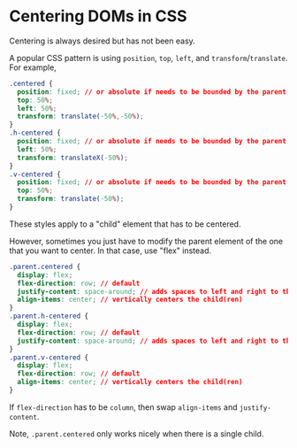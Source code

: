 # Centering DOMs in CSS

Centering is always desired but has not been easy.

A popular CSS pattern is using `position`, `top`, `left`, and `transform`/`translate`. For example,
```css
.centered {
  position: fixed; // or absolute if needs to be bounded by the parent
  top: 50%;
  left: 50%;
  transform: translate(-50%,-50%);
}
.h-centered {
  position: fixed; // or absolute if needs to be bounded by the parent
  left: 50%;
  transform: translateX(-50%);
}
.v-centered {
  position: fixed; // or absolute if needs to be bounded by the parent
  top: 50%;
  transform: translate(-50%);
}
```

These styles apply to a "child" element that has to be centered.

However, sometimes you just have to modify the parent element of the one that you want to center. In that case, use "flex" instead.
```css
.parent.centered {
  display: flex;
  flex-direction: row; // default
  justify-content: space-around; // adds spaces to left and right to the child(ren)
  align-items: center; // vertically centers the child(ren)
}
.parent.h-centered {
  display: flex;
  flex-direction: row; // default
  justify-content: space-around; // adds spaces to left and right to the child(ren)
}
.parent.v-centered {
  display: flex;
  flex-direction: row; // default
  align-items: center; // vertically centers the child(ren)
}
```

If `flex-direction` has to be `column`, then swap `align-items` and `justify-content`.

Note, `.parent.centered` only works nicely when there is a single child.
